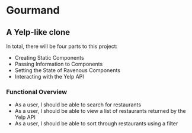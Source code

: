 # Gourmand
## A Yelp-like clone

In total, there will be four parts to this project:

- Creating Static Components
- Passing Information to Components
- Setting the State of Ravenous Components
- Interacting with the Yelp API

### Functional Overview
- As a user, I should be able to search for restaurants
- As a user, I should be able to view a list of restaurants returned by the Yelp API
- As a user, I should be able to sort through restaurants using a filter

